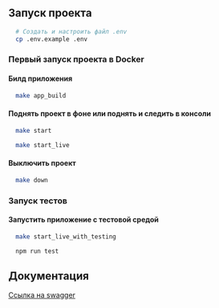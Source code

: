 ## Запуск проекта

```bash
  # Создать и настроить файл .env
  cp .env.example .env
```

### Первый запуск проекта в Docker

#### Билд приложения

```bash
  make app_build
```

#### Поднять проект в фоне или поднять и следить в консоли

```bash
  make start
```

```bash
  make start_live
```

#### Выключить проект

```bash
  make down
```

### Запуск тестов

#### Запустить приложение с тестовой средой

```bash
  make start_live_with_testing
```

```bash
  npm run test
```

## Документация

[Ссылка на swagger](http://localhost:3000/docs/)